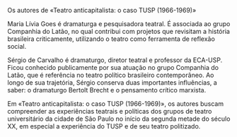 Os autores de «Teatro anticapitalista: o caso TUSP (1966-1969)»

Maria Lívia Goes é dramaturga e pesquisadora teatral. É associada ao grupo Companhia do Latão, no qual contribui com projetos que revisitam a história brasileira criticamente, utilizando o teatro como ferramenta de reflexão social. 

Sérgio de Carvalho é dramaturgo, diretor teatral e professor da ECA-USP. Ficou conhecido publicamente por sua atuação no grupo Companhia do Latão, que é referência no teatro político brasileiro contemporâneo. Ao longo de sua trajetória, Sérgio conserva duas importantes influências, a saber: o dramaturgo Bertolt Brecht e o pensamento crítico marxista.

 Em «Teatro anticapitalista: o caso TUSP (1966-1969)», os autores buscam compreender as experiências teatrais e políticas dos grupos de teatro universitário da cidade de São Paulo no início da segunda metade do século  XX, em especial a experiência do TUSP e de seu teatro politizado.

